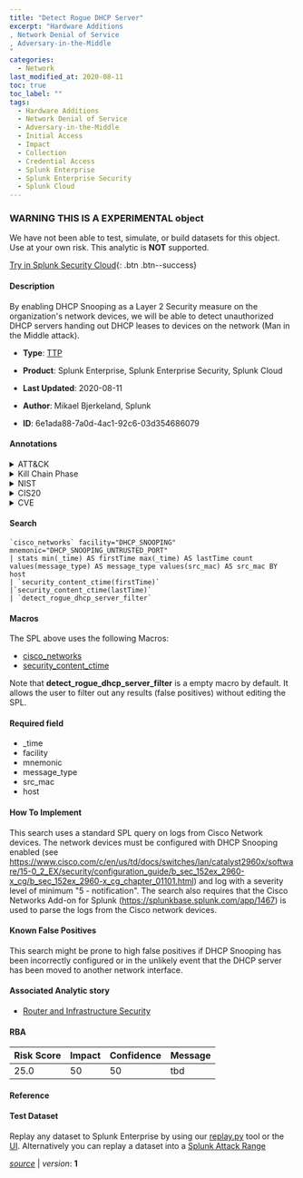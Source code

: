 ```yaml
---
title: "Detect Rogue DHCP Server"
excerpt: "Hardware Additions
, Network Denial of Service
, Adversary-in-the-Middle
"
categories:
  - Network
last_modified_at: 2020-08-11
toc: true
toc_label: ""
tags:
  - Hardware Additions
  - Network Denial of Service
  - Adversary-in-the-Middle
  - Initial Access
  - Impact
  - Collection
  - Credential Access
  - Splunk Enterprise
  - Splunk Enterprise Security
  - Splunk Cloud
---
```


###  WARNING THIS IS A EXPERIMENTAL object
We have not been able to test, simulate, or build datasets for this object. Use at your own risk. This analytic is **NOT** supported.


[Try in Splunk Security Cloud](https://www.splunk.com/en_splunk_app_enrichmentus/cyber-security.html){: .btn .btn--success}

#### Description

By enabling DHCP Snooping as a Layer 2 Security measure on the organization's network devices, we will be able to detect unauthorized DHCP servers handing out DHCP leases to devices on the network (Man in the Middle attack).

- **Type**: [TTP](https://github.com/splunk/security_content/wiki/Detection-Analytic-Types)
- **Product**: Splunk Enterprise, Splunk Enterprise Security, Splunk Cloud

- **Last Updated**: 2020-08-11
- **Author**: Mikael Bjerkeland, Splunk
- **ID**: 6e1ada88-7a0d-4ac1-92c6-03d354686079


#### Annotations

<details>
  <summary>ATT&CK</summary>

<div markdown="1">


| ID             | Technique        |  Tactic             |
| -------------- | ---------------- |-------------------- |
| [T1200](https://attack.mitre.org/techniques/T1200/) | Hardware Additions | Initial Access |

| [T1498](https://attack.mitre.org/techniques/T1498/) | Network Denial of Service | Impact |

| [T1557](https://attack.mitre.org/techniques/T1557/) | Adversary-in-the-Middle | Collection, Credential Access |

</div>
</details>


<details>
  <summary>Kill Chain Phase</summary>

<div markdown="1">

* Reconnaissance
* Delivery
* Actions on Objectives


</div>
</details>


<details>
  <summary>NIST</summary>

<div markdown="1">

* ID.AM
* PR.DS



</div>
</details>

<details>
  <summary>CIS20</summary>

<div markdown="1">

* CIS 1
* CIS 11



</div>
</details>

<details>
  <summary>CVE</summary>

<div markdown="1">


</div>
</details>

#### Search

```
`cisco_networks` facility="DHCP_SNOOPING" mnemonic="DHCP_SNOOPING_UNTRUSTED_PORT" 
| stats min(_time) AS firstTime max(_time) AS lastTime count values(message_type) AS message_type values(src_mac) AS src_mac BY host 
| `security_content_ctime(firstTime)`
|`security_content_ctime(lastTime)`
| `detect_rogue_dhcp_server_filter`
```

#### Macros
The SPL above uses the following Macros:
* [cisco_networks](https://github.com/splunk/security_content/blob/develop/macros/cisco_networks.yml)
* [security_content_ctime](https://github.com/splunk/security_content/blob/develop/macros/security_content_ctime.yml)

Note that **detect_rogue_dhcp_server_filter** is a empty macro by default. It allows the user to filter out any results (false positives) without editing the SPL.

#### Required field
* _time
* facility
* mnemonic
* message_type
* src_mac
* host


#### How To Implement
This search uses a standard SPL query on logs from Cisco Network devices. The network devices must be configured with DHCP Snooping enabled (see https://www.cisco.com/c/en/us/td/docs/switches/lan/catalyst2960x/software/15-0_2_EX/security/configuration_guide/b_sec_152ex_2960-x_cg/b_sec_152ex_2960-x_cg_chapter_01101.html) and log with a severity level of minimum "5 - notification". The search also requires that the Cisco Networks Add-on for Splunk (https://splunkbase.splunk.com/app/1467) is used to parse the logs from the Cisco network devices.

#### Known False Positives
This search might be prone to high false positives if DHCP Snooping has been incorrectly configured or in the unlikely event that the DHCP server has been moved to another network interface.

#### Associated Analytic story
* [Router and Infrastructure Security](/stories/router_and_infrastructure_security)




#### RBA

| Risk Score  | Impact      | Confidence   | Message      |
| ----------- | ----------- |--------------|--------------|
| 25.0 | 50 | 50 | tbd |


#### Reference


#### Test Dataset
Replay any dataset to Splunk Enterprise by using our [replay.py](https://github.com/splunk/attack_data#using-replaypy) tool or the [UI](https://github.com/splunk/attack_data#using-ui).
Alternatively you can replay a dataset into a [Splunk Attack Range](https://github.com/splunk/attack_range#replay-dumps-into-attack-range-splunk-server)



[*source*](https://github.com/splunk/security_content/tree/develop/detections/experimental/network/detect_rogue_dhcp_server.yml) \| *version*: **1**